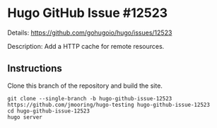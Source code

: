 # Hugo GitHub Issue #12523

Details: <https://github.com/gohugoio/hugo/issues/12523>

Description: Add a HTTP cache for remote resources.

## Instructions

Clone this branch of the repository and build the site.

```text
git clone --single-branch -b hugo-github-issue-12523 https://github.com/jmooring/hugo-testing hugo-github-issue-12523
cd hugo-github-issue-12523
hugo server
```
